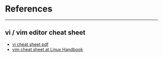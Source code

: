 # References

---

## vi / vim editor cheat sheet

- [vi cheat sheet pdf](http://www.atmos.albany.edu/daes/atmclasses/atm350/vi_cheat_sheet.pdf)
- [vim cheat sheet at Linux Handbook](https://linuxhandbook.com/vim-cheat-sheet/)